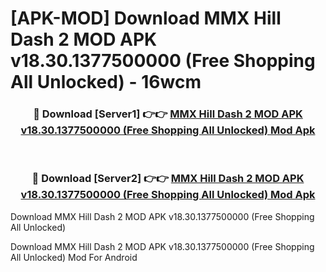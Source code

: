 # [APK-MOD] Download MMX Hill Dash 2 MOD APK v18.30.1377500000 (Free Shopping All Unlocked) - 16wcm


<div align="center">
<h3>🔴 Download [Server1] 👉👉 <a href="https://apk-comot.site?title=MMX_Hill_Dash_2_MOD_APK_v18.30.1377500000_(Free_Shopping_All_Unlocked)">MMX Hill Dash 2 MOD APK v18.30.1377500000 (Free Shopping All Unlocked) Mod Apk</a></h3><br>
<h3>🔴 Download [Server2] 👉👉 <a href="https://apk-comot.site?title=MMX_Hill_Dash_2_MOD_APK_v18.30.1377500000_(Free_Shopping_All_Unlocked)">MMX Hill Dash 2 MOD APK v18.30.1377500000 (Free Shopping All Unlocked) Mod Apk</a></h3>
</div>



Download MMX Hill Dash 2 MOD APK v18.30.1377500000 (Free Shopping All Unlocked) 

Download MMX Hill Dash 2 MOD APK v18.30.1377500000 (Free Shopping All Unlocked) Mod For Android